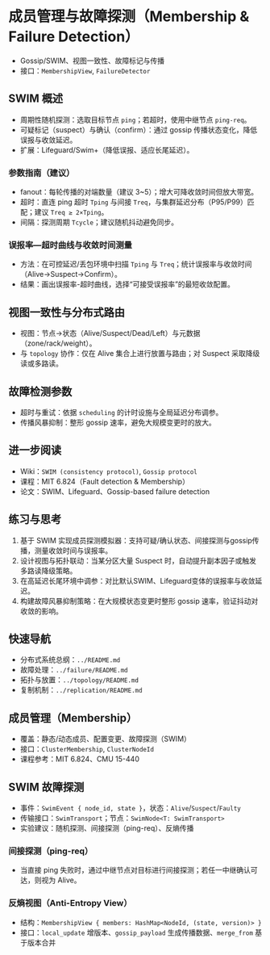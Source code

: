 # 成员管理与故障探测（Membership & Failure Detection）

- Gossip/SWIM、视图一致性、故障标记与传播
- 接口：`MembershipView`, `FailureDetector`

## SWIM 概述

- 周期性随机探测：选取目标节点 `ping`；若超时，使用中继节点 `ping-req`。
- 可疑标记（suspect）与确认（confirm）：通过 gossip 传播状态变化，降低误报与收敛延迟。
- 扩展：Lifeguard/Swim+（降低误报、适应长尾延迟）。

### 参数指南（建议）

- fanout：每轮传播的对端数量（建议 3~5）；增大可降收敛时间但放大带宽。
- 超时：直连 ping 超时 `Tping` 与间接 `Treq`，与集群延迟分布（P95/P99）匹配；建议 `Treq ≥ 2×Tping`。
- 间隔：探测周期 `Tcycle`；建议随机抖动避免同步。

### 误报率—超时曲线与收敛时间测量

- 方法：在可控延迟/丢包环境中扫描 `Tping` 与 `Treq`；统计误报率与收敛时间（Alive→Suspect→Confirm）。
- 结果：画出误报率-超时曲线，选择“可接受误报率”的最短收敛配置。

## 视图一致性与分布式路由

- 视图：节点→状态（Alive/Suspect/Dead/Left）与元数据（zone/rack/weight）。
- 与 `topology` 协作：仅在 Alive 集合上进行放置与路由；对 Suspect 采取降级读或多路读。

## 故障检测参数

- 超时与重试：依据 `scheduling` 的计时设施与全局延迟分布调参。
- 传播风暴抑制：整形 gossip 速率，避免大规模变更时的放大。

## 进一步阅读

- Wiki：`SWIM (consistency protocol)`, `Gossip protocol`
- 课程：MIT 6.824（Fault detection & Membership）
- 论文：SWIM、Lifeguard、Gossip-based failure detection

## 练习与思考

1. 基于 SWIM 实现成员探测模拟器：支持可疑/确认状态、间接探测与gossip传播，测量收敛时间与误报率。
2. 设计视图与拓扑联动：当某分区大量 Suspect 时，自动提升副本因子或触发多路读降级策略。
3. 在高延迟长尾环境中调参：对比默认SWIM、Lifeguard变体的误报率与收敛延迟。
4. 构建故障风暴抑制策略：在大规模状态变更时整形 gossip 速率，验证抖动对收敛的影响。

## 快速导航

- 分布式系统总纲：`../README.md`
- 故障处理：`../failure/README.md`
- 拓扑与放置：`../topology/README.md`
- 复制机制：`../replication/README.md`

## 成员管理（Membership）

- 覆盖：静态/动态成员、配置变更、故障探测（SWIM）
- 接口：`ClusterMembership`, `ClusterNodeId`
- 课程参考：MIT 6.824、CMU 15-440

## SWIM 故障探测

- 事件：`SwimEvent { node_id, state }`，状态：`Alive`/`Suspect`/`Faulty`
- 传输接口：`SwimTransport`；节点：`SwimNode<T: SwimTransport>`
- 实验建议：随机探测、间接探测（ping-req）、反熵传播

### 间接探测（ping-req）

- 当直接 ping 失败时，通过中继节点对目标进行间接探测；若任一中继确认可达，则视为 Alive。

### 反熵视图（Anti-Entropy View）

- 结构：`MembershipView { members: HashMap<NodeId, (state, version)> }`
- 接口：`local_update` 增版本、`gossip_payload` 生成传播数据、`merge_from` 基于版本合并
